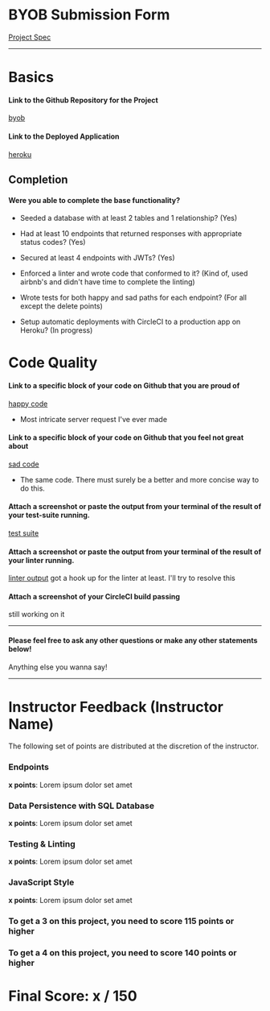 # BYOB Submission Form

[Project Spec](http://frontend.turing.io/projects/build-your-own-backend.html)

------

# Basics

#### Link to the Github Repository for the Project
[byob](https://github.com/zanedr/build-your-own-backend)

#### Link to the Deployed Application
[heroku](https://guarded-temple-79046.herokuapp.com/)


## Completion

#### Were you able to complete the base functionality?

* Seeded a database with at least 2 tables and 1 relationship?
(Yes)

* Had at least 10 endpoints that returned responses with appropriate status codes?
(Yes)

* Secured at least 4 endpoints with JWTs?
(Yes)

* Enforced a linter and wrote code that conformed to it?
(Kind of, used airbnb's and didn't have time to complete the linting)

* Wrote tests for both happy and sad paths for each endpoint?
(For all except the delete points)

* Setup automatic deployments with CircleCI to a production app on Heroku?
(In progress)

# Code Quality

#### Link to a specific block of your code on Github that you are proud of
[happy code](https://github.com/zanedr/build-your-own-backend/blob/master/server.js#L290)

* Most intricate server request I've ever made

#### Link to a specific block of your code on Github that you feel not great about
[sad code](https://github.com/zanedr/build-your-own-backend/blob/master/server.js#L290)

* The same code.  There must surely be a better and more concise way to do this.

#### Attach a screenshot or paste the output from your terminal of the result of your test-suite running.

[test suite](https://imgur.com/a/8diD1)

#### Attach a screenshot or paste the output from your terminal of the result of your linter running.

[linter output](https://imgur.com/a/MOcTi)
got a hook up for the linter at least.  I'll try to resolve this

#### Attach a screenshot of your CircleCI build passing

still working on it

-----

#### Please feel free to ask any other questions or make any other statements below!

Anything else you wanna say!

-----


# Instructor Feedback (Instructor Name)

The following set of points are distributed at the discretion of the instructor.

### Endpoints

**x points**: Lorem ipsum dolor set amet

### Data Persistence with SQL Database

**x points**: Lorem ipsum dolor set amet

### Testing & Linting

**x points**: Lorem ipsum dolor set amet

### JavaScript Style

**x points**: Lorem ipsum dolor set amet

### To get a 3 on this project, you need to score 115 points or higher
### To get a 4 on this project, you need to score 140 points or higher

# Final Score: x / 150
